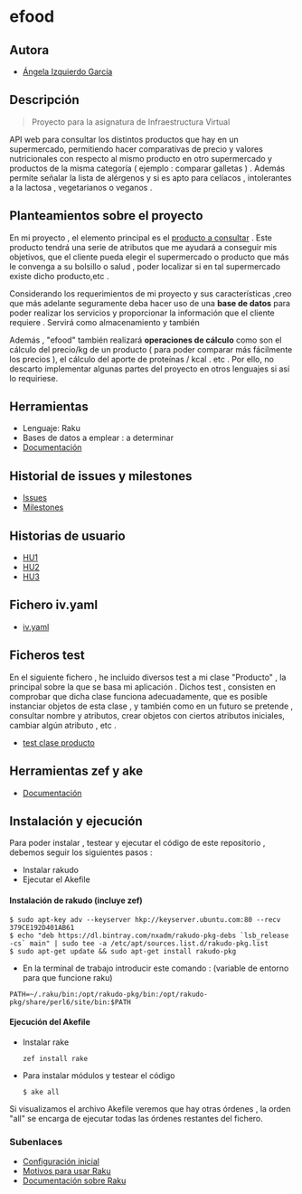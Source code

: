# efood

## Autora

- [Ángela Izquierdo García](https://github.com/angelaig-ugr)

## Descripción

> Proyecto para la asignatura de Infraestructura Virtual 

API web para consultar los distintos productos que hay en un supermercado, permitiendo hacer comparativas de precio y valores nutricionales con respecto al mismo producto en otro supermercado y productos de la misma categoría ( ejemplo : comparar galletas ) . Además permite señalar la lista de alérgenos y si es apto para celíacos , intolerantes a la lactosa , vegetarianos o veganos .


## Planteamientos sobre el proyecto

En mi proyecto , el elemento principal es el [producto a consultar](https://github.com/angelaig-ugr/efood/blob/master/src/product.raku) . Este producto tendrá una serie de atributos que me ayudará a conseguir mis objetivos, que el cliente pueda elegir el supermercado o producto que más le convenga a su bolsillo o salud ,  poder localizar si en tal supermercado existe dicho producto,etc .

Considerando los requerimientos de mi proyecto y sus características ,creo que  más adelante seguramente deba hacer uso de una **base de datos** para poder realizar los servicios y proporcionar la información que el cliente requiere . Servirá como almacenamiento y también 

Además , "efood" también realizará **operaciones de cálculo** como son el cálculo del precio/kg de un producto ( para poder comparar más fácilmente los precios ), el cálculo del aporte de proteínas / kcal . etc . Por ello, no descarto implementar algunas partes del proyecto en otros lenguajes si así lo requiriese.

## Herramientas

- Lenguaje: Raku 
- Bases de datos a emplear : a determinar
- [Documentación ](https://github.com/angelaig-ugr/efood/blob/master/docs/herramientas.md)


## Historial de issues y milestones 
- [Issues](https://github.com/angelaig-ugr/efood/issues)
- [Milestones](https://github.com/angelaig-ugr/efood/milestones)

## Historias de usuario 
- [HU1](https://github.com/angelaig-ugr/efood/issues/11)
- [HU2](https://github.com/angelaig-ugr/efood/issues/3)
- [HU3](https://github.com/angelaig-ugr/efood/issues/18)

## Fichero iv.yaml
- [iv.yaml](https://github.com/angelaig-ugr/efood/blob/master/iv.yaml)

## Ficheros test
 En el siguiente fichero , he incluido diversos test a mi clase "Producto" , la principal sobre la que se basa mi aplicación .
 Dichos test , consisten en comprobar que dicha clase funciona adecuadamente, que es posible instanciar objetos de esta clase , y también
 como en un futuro se pretende , consultar nombre y atributos, crear objetos con ciertos atributos iniciales, cambiar algún atributo , etc .
 
- [test clase producto](https://github.com/angelaig-ugr/efood/blob/master/t/test.t)



## Herramientas zef y ake
- [Documentación ](https://github.com/angelaig-ugr/efood/edit/master/docs/herramientas.md)



## Instalación y ejecución 
Para poder instalar , testear y ejecutar el código de este repositorio , debemos seguir los siguientes pasos :
- Instalar rakudo
- Ejecutar el Akefile 


#### Instalación de rakudo (incluye zef) 
```
$ sudo apt-key adv --keyserver hkp://keyserver.ubuntu.com:80 --recv 379CE192D401AB61
$ echo "deb https://dl.bintray.com/nxadm/rakudo-pkg-debs `lsb_release -cs` main" | sudo tee -a /etc/apt/sources.list.d/rakudo-pkg.list
$ sudo apt-get update && sudo apt-get install rakudo-pkg
```

- En la terminal de trabajo introducir este comando : (variable de entorno para que funcione raku)
```
PATH=~/.raku/bin:/opt/rakudo-pkg/bin:/opt/rakudo-pkg/share/perl6/site/bin:$PATH

```

#### Ejecución del Akefile

- Instalar rake 

	```
	zef install rake 
	
	```
- Para instalar módulos y testear el código 
	```
	$ ake all

	```
Si visualizamos el archivo Akefile veremos que hay otras órdenes , la orden "all" se encarga de ejecutar todas las órdenes restantes del fichero.

### Subenlaces
- [Configuración inicial ](docs/git.md)
- [Motivos para usar Raku](docs/herramientas.md)
- [Documentación sobre Raku](https://github.com/Raku/Documentable)




